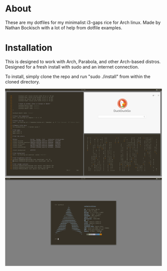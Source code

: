 # About
These are my dotfiles for my minimalist i3-gaps rice for Arch linux. Made by Nathan Bockisch with a lot of help from dotfile examples.

# Installation
This is designed to work with Arch, Parabola, and other Arch-based distros. Designed for a fresh install with sudo and an internet connection.

To install, simply clone the repo and run "sudo ./install" from within the cloned directory.

![layout](img/layout.png)
![neofetch](img/neofetch.png)
